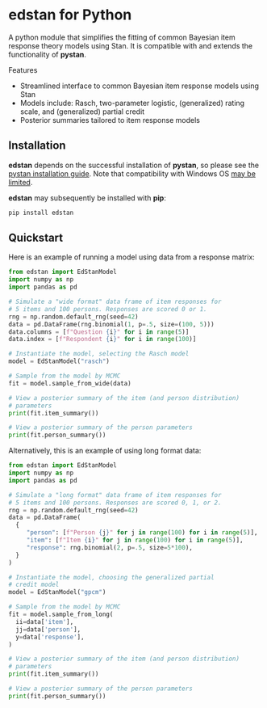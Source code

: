 # edstan for Python

A python module that simplifies the fitting of common Bayesian item response theory models using Stan. It is compatible
with and extends the functionality of **pystan**.


Features

- Streamlined interface to common Bayesian item response models using Stan
- Models include: Rasch, two-parameter logistic, (generalized) rating scale, and (generalized) partial credit
- Posterior summaries tailored to item response models


Installation
------------

**edstan** depends on the successful installation of **pystan**, so please see the
[pystan installation guide](https://pystan.readthedocs.io/en/latest/installation.html).
Note that compatibility with Windows OS
[may be limited](https://pystan.readthedocs.io/en/latest/faq.html).

**edstan** may subsequently be installed with **pip**:

```bash
pip install edstan
```


## Quickstart

Here is an example of running a model using data from a response matrix:

```python
from edstan import EdStanModel
import numpy as np
import pandas as pd

# Simulate a "wide format" data frame of item responses for
# 5 items and 100 persons. Responses are scored 0 or 1.
rng = np.random.default_rng(seed=42)
data = pd.DataFrame(rng.binomial(1, p=.5, size=(100, 5)))
data.columns = [f"Question {i}" for i in range(5)]
data.index = [f"Respondent {i}" for i in range(100)]

# Instantiate the model, selecting the Rasch model
model = EdStanModel("rasch")

# Sample from the model by MCMC
fit = model.sample_from_wide(data)

# View a posterior summary of the item (and person distribution)
# parameters
print(fit.item_summary())

# View a posterior summary of the person parameters
print(fit.person_summary())
```

Alternatively, this is an example of using long format data:

```python
from edstan import EdStanModel
import numpy as np
import pandas as pd

# Simulate a "long format" data frame of item responses for
# 5 items and 100 persons. Responses are scored 0, 1, or 2.
rng = np.random.default_rng(seed=42)
data = pd.DataFrame(
  {
     "person": [f"Person {j}" for j in range(100) for i in range(5)],
     "item": [f"Item {i}" for j in range(100) for i in range(5)],
     "response": rng.binomial(2, p=.5, size=5*100),
  }
)

# Instantiate the model, choosing the generalized partial
# credit model
model = EdStanModel("gpcm")

# Sample from the model by MCMC
fit = model.sample_from_long(
  ii=data['item'],
  jj=data['person'],
  y=data['response'],
)

# View a posterior summary of the item (and person distribution)
# parameters
print(fit.item_summary())

# View a posterior summary of the person parameters
print(fit.person_summary())
```
